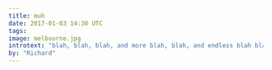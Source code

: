 ```yaml
---
title: muh
date: 2017-01-03 14:30 UTC
tags:
image: melbourne.jpg
introtext: "blah, blah, blah, and more blah, blah, and endless blah blah, blah, because blah, blah, blah goes on for ever and ever and ever."
by: "Richard"
---
```


<style>
    .full-hero {
        background: url("../images/blog-images/melbourne.jpg");
        background-size: cover;
        }
</style>